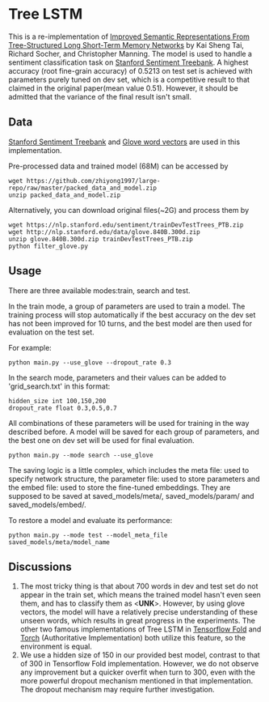 # Tree LSTM
This is a re-implementation of [Improved Semantic Representations From Tree-Structured Long Short-Term Memory Networks](http://arxiv.org/abs/1503.00075) by Kai Sheng Tai, Richard Socher, and Christopher Manning. The model is used to handle a sentiment classification task on [Stanford Sentiment Treebank](http://nlp.stanford.edu/sentiment/index.html).
A highest accuracy (root fine-grain accuracy) of 0.5213 on test set is achieved with parameters purely tuned on dev set, which is a competitive result to that claimed in the original paper(mean value 0.51). However, it should be admitted that the variance of the final result isn't small.

## Data
[Stanford Sentiment Treebank](http://nlp.stanford.edu/sentiment/index.html) and [Glove word vectors](http://nlp.stanford.edu/projects/glove/) are used in this implementation. 

Pre-processed data and trained model (68M) can be accessed by
```
wget https://github.com/zhiyong1997/large-repo/raw/master/packed_data_and_model.zip
unzip packed_data_and_model.zip
```

Alternatively, you can download original files(~2G) and process them by
```
wget https://nlp.stanford.edu/sentiment/trainDevTestTrees_PTB.zip
wget http://nlp.stanford.edu/data/glove.840B.300d.zip
unzip glove.840B.300d.zip trainDevTestTrees_PTB.zip 
python filter_glove.py
```
## Usage
There are three available modes:train, search and test. 

In the train mode, a group of parameters are used to train a model. The training process will stop automatically if the best accuracy on the dev set has not been improved for 10 turns, and the best model are then used for evaluation on the test set.

For example:
```
python main.py --use_glove --dropout_rate 0.3
```
In the search mode, parameters and their values can be added to 'grid_search.txt' in this format:
```
hidden_size int 100,150,200
dropout_rate float 0.3,0.5,0.7
```
All combinations of these parameters will be used for training in the way described before. A model will be saved for each group of parameters, and the best one on dev set will be used for final evaluation.
```
python main.py --mode search --use_glove
```
The saving logic is a little complex, which includes the meta file: used to specify network structure, the parameter file: used to store parameters and the embed file: used to store the fine-tuned embeddings. They are supposed to be saved at saved_models/meta/, saved_models/param/ and saved_models/embed/.

To restore a model and evaluate its performance:
```
python main.py --mode test --model_meta_file saved_models/meta/model_name
```
## Discussions 
1. The most tricky thing is that about 700 words in dev and test set do not appear in the train set, which means the trained model hasn't even seen them, and has to classify them as <__UNK__>. However, by using glove vectors, the model will have a relatively precise understanding of these unseen words, which results in great progress in the experiments. The other two famous implementations of Tree LSTM in [Tensorflow Fold](https://github.com/tensorflow/fold/blob/master/tensorflow_fold/g3doc/sentiment.ipynb) and [Torch](https://github.com/stanfordnlp/treelstm) (Authoritative Implementation) both utilize this feature, so the environment is equal.
2. We use a hidden size of 150 in our provided best model, contrast to that of 300 in Tensorflow Fold implementation. However, we do not observe any improvement but a quicker overfit when turn to 300, even with the more powerful dropout mechanism mentioned in that implementation. The dropout mechanism may require further investigation.